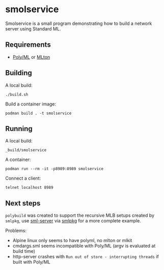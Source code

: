 # smolservice

Smolservice is a small program demonstrating how to build a network server
using Standard ML.

## Requirements

* [Poly/ML] or [MLton]

[Poly/ML]: https://www.polyml.org
[MLton]: http://mlton.org

## Building

A local build:
```
./build.sh
```

Build a container image:
```
podman build . -t smolservice
```

## Running

A local build:
```
_build/smolservice
```

A container:
```
podman run --rm -it -p8989:8989 smolservice
```

Connect a client:
```
telnet localhost 8989
```

## Next steps

`polybuild` was created to support the recursive MLB setups created by
`smlpkg`, use [sml-server] via [smlpkg] for a more complete example.

Problems:
* Alpine linux only seems to have polyml, no mlton or mlkit
* cmdargs.sml seems incompatible with Poly/ML (argv is evaluated at build time)
* http-server crashes with `Run out of store - interrupting threads` if built with Poly/ML

[sml-server]: https://github.com/diku-dk/sml-server
[smlpkg]: https://github.com/diku-dk/smlpkg
